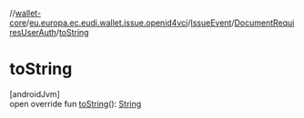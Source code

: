 //[wallet-core](../../../../index.md)/[eu.europa.ec.eudi.wallet.issue.openid4vci](../../index.md)/[IssueEvent](../index.md)/[DocumentRequiresUserAuth](index.md)/[toString](to-string.md)

# toString

[androidJvm]\
open override
fun [toString](to-string.md)(): [String](https://kotlinlang.org/api/latest/jvm/stdlib/kotlin/-string/index.html)
